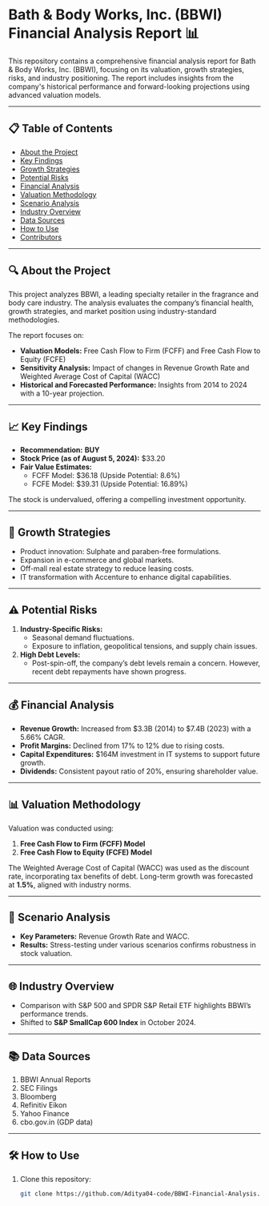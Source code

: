 # Bath & Body Works, Inc. (BBWI) Financial Analysis Report 📊

This repository contains a comprehensive financial analysis report for Bath & Body Works, Inc. (BBWI), focusing on its valuation, growth strategies, risks, and industry positioning. The report includes insights from the company's historical performance and forward-looking projections using advanced valuation models.

---

## 📋 **Table of Contents**
- [About the Project](#about-the-project)
- [Key Findings](#key-findings)
- [Growth Strategies](#growth-strategies)
- [Potential Risks](#potential-risks)
- [Financial Analysis](#financial-analysis)
- [Valuation Methodology](#valuation-methodology)
- [Scenario Analysis](#scenario-analysis)
- [Industry Overview](#industry-overview)
- [Data Sources](#data-sources)
- [How to Use](#how-to-use)
- [Contributors](#contributors)

---

## 🔍 **About the Project**
This project analyzes BBWI, a leading specialty retailer in the fragrance and body care industry. The analysis evaluates the company’s financial health, growth strategies, and market position using industry-standard methodologies.

The report focuses on:
- **Valuation Models:** Free Cash Flow to Firm (FCFF) and Free Cash Flow to Equity (FCFE)
- **Sensitivity Analysis:** Impact of changes in Revenue Growth Rate and Weighted Average Cost of Capital (WACC)
- **Historical and Forecasted Performance:** Insights from 2014 to 2024 with a 10-year projection.

---

## 📈 **Key Findings**
- **Recommendation:** **BUY**  
- **Stock Price (as of August 5, 2024):** $33.20  
- **Fair Value Estimates:**
  - FCFF Model: $36.18 (Upside Potential: 8.6%)
  - FCFE Model: $39.31 (Upside Potential: 16.89%)  

The stock is undervalued, offering a compelling investment opportunity.

---

## 🚀 **Growth Strategies**
- Product innovation: Sulphate and paraben-free formulations.
- Expansion in e-commerce and global markets.
- Off-mall real estate strategy to reduce leasing costs.
- IT transformation with Accenture to enhance digital capabilities.

---

## ⚠️ **Potential Risks**
1. **Industry-Specific Risks:**
   - Seasonal demand fluctuations.
   - Exposure to inflation, geopolitical tensions, and supply chain issues.
2. **High Debt Levels:**
   - Post-spin-off, the company’s debt levels remain a concern. However, recent debt repayments have shown progress.

---

## 💰 **Financial Analysis**
- **Revenue Growth:** Increased from $3.3B (2014) to $7.4B (2023) with a 5.66% CAGR.
- **Profit Margins:** Declined from 17% to 12% due to rising costs.
- **Capital Expenditures:** $164M investment in IT systems to support future growth.
- **Dividends:** Consistent payout ratio of 20%, ensuring shareholder value.

---

## 📊 **Valuation Methodology**
Valuation was conducted using:
1. **Free Cash Flow to Firm (FCFF) Model**
2. **Free Cash Flow to Equity (FCFE) Model**

The Weighted Average Cost of Capital (WACC) was used as the discount rate, incorporating tax benefits of debt. Long-term growth was forecasted at **1.5%**, aligned with industry norms.

---

## 📐 **Scenario Analysis**
- **Key Parameters:** Revenue Growth Rate and WACC.
- **Results:** Stress-testing under various scenarios confirms robustness in stock valuation.

---

## 🌐 **Industry Overview**
- Comparison with S&P 500 and SPDR S&P Retail ETF highlights BBWI’s performance trends.
- Shifted to **S&P SmallCap 600 Index** in October 2024.

---

## 📚 **Data Sources**
1. BBWI Annual Reports
2. SEC Filings
3. Bloomberg
4. Refinitiv Eikon
5. Yahoo Finance
6. cbo.gov.in (GDP data)

---

## 🛠️ **How to Use**
1. Clone this repository:  
   ```bash
   git clone https://github.com/Aditya04-code/BBWI-Financial-Analysis.git
